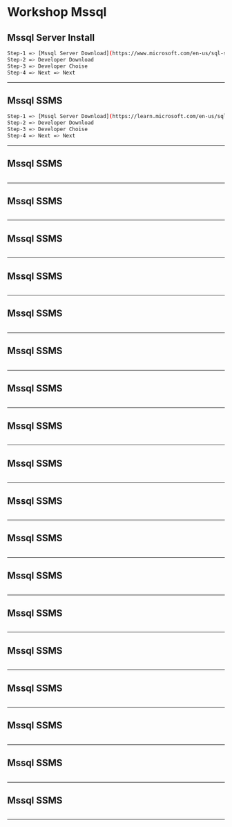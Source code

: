 # Workshop Mssql
[]()
---


## Mssql Server Install
```sh
Step-1 => [Mssql Server Download](https://www.microsoft.com/en-us/sql-server/sql-server-downloads)
Step-2 => Developer Download
Step-3 => Developer Choise
Step-4 => Next => Next 
```

---

## Mssql SSMS
```sh
Step-1 => [Mssql Server Download](https://learn.microsoft.com/en-us/sql/ssms/download-sql-server-management-studio-ssms?view=sql-server-ver16)
Step-2 => Developer Download
Step-3 => Developer Choise
Step-4 => Next => Next 
```

---

## Mssql SSMS
```sh

```

---


## Mssql SSMS
```sh

```

---

## Mssql SSMS
```sh

```

---

## Mssql SSMS
```sh

```

---

## Mssql SSMS
```sh

```

---

## Mssql SSMS
```sh

```

---

## Mssql SSMS
```sh

```

---

## Mssql SSMS
```sh

```

---

## Mssql SSMS
```sh

```

---

## Mssql SSMS
```sh

```

---

## Mssql SSMS
```sh

```

---

## Mssql SSMS
```sh

```

---

## Mssql SSMS
```sh

```

---

## Mssql SSMS
```sh

```

---

## Mssql SSMS
```sh

```

---

## Mssql SSMS
```sh

```

---

## Mssql SSMS
```sh

```

---

## Mssql SSMS
```sh

```

---